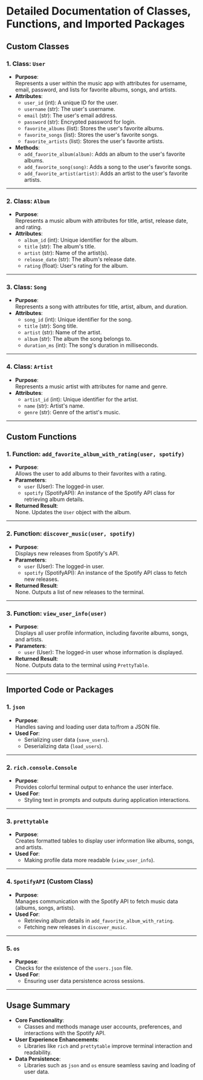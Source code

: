 # **Detailed Documentation of Classes, Functions, and Imported Packages**

## **Custom Classes**

### **1. Class: `User`**
- **Purpose**:  
  Represents a user within the music app with attributes for username, email, password, and lists for favorite albums, songs, and artists.  
- **Attributes**:  
  - `user_id` (int): A unique ID for the user.  
  - `username` (str): The user's username.  
  - `email` (str): The user's email address.  
  - `password` (str): Encrypted password for login.  
  - `favorite_albums` (list): Stores the user's favorite albums.  
  - `favorite_songs` (list): Stores the user's favorite songs.  
  - `favorite_artists` (list): Stores the user's favorite artists.  
- **Methods**:  
  - `add_favorite_album(album)`: Adds an album to the user's favorite albums.  
  - `add_favorite_song(song)`: Adds a song to the user's favorite songs.  
  - `add_favorite_artist(artist)`: Adds an artist to the user's favorite artists.  

---

### **2. Class: `Album`**
- **Purpose**:  
  Represents a music album with attributes for title, artist, release date, and rating.  
- **Attributes**:  
  - `album_id` (int): Unique identifier for the album.  
  - `title` (str): The album's title.  
  - `artist` (str): Name of the artist(s).  
  - `release_date` (str): The album's release date.  
  - `rating` (float): User's rating for the album.  

---

### **3. Class: `Song`**
- **Purpose**:  
  Represents a song with attributes for title, artist, album, and duration.  
- **Attributes**:  
  - `song_id` (int): Unique identifier for the song.  
  - `title` (str): Song title.  
  - `artist` (str): Name of the artist.  
  - `album` (str): The album the song belongs to.  
  - `duration_ms` (int): The song's duration in milliseconds.  

---

### **4. Class: `Artist`**
- **Purpose**:  
  Represents a music artist with attributes for name and genre.  
- **Attributes**:  
  - `artist_id` (int): Unique identifier for the artist.  
  - `name` (str): Artist's name.  
  - `genre` (str): Genre of the artist's music.  

---

## **Custom Functions**

### **1. Function: `add_favorite_album_with_rating(user, spotify)`**
- **Purpose**:  
  Allows the user to add albums to their favorites with a rating.  
- **Parameters**:  
  - `user` (User): The logged-in user.  
  - `spotify` (SpotifyAPI): An instance of the Spotify API class for retrieving album details.  
- **Returned Result**:  
  None. Updates the `User` object with the album.  

---

### **2. Function: `discover_music(user, spotify)`**
- **Purpose**:  
  Displays new releases from Spotify's API.  
- **Parameters**:  
  - `user` (User): The logged-in user.  
  - `spotify` (SpotifyAPI): An instance of the Spotify API class to fetch new releases.  
- **Returned Result**:  
  None. Outputs a list of new releases to the terminal.  

---

### **3. Function: `view_user_info(user)`**
- **Purpose**:  
  Displays all user profile information, including favorite albums, songs, and artists.  
- **Parameters**:  
  - `user` (User): The logged-in user whose information is displayed.  
- **Returned Result**:  
  None. Outputs data to the terminal using `PrettyTable`.  

---

## **Imported Code or Packages**

### **1. `json`**
- **Purpose**:  
  Handles saving and loading user data to/from a JSON file.  
- **Used For**:  
  - Serializing user data (`save_users`).  
  - Deserializing data (`load_users`).  

---

### **2. `rich.console.Console`**
- **Purpose**:  
  Provides colorful terminal output to enhance the user interface.  
- **Used For**:  
  - Styling text in prompts and outputs during application interactions.  

---

### **3. `prettytable`**
- **Purpose**:  
  Creates formatted tables to display user information like albums, songs, and artists.  
- **Used For**:  
  - Making profile data more readable (`view_user_info`).  

---

### **4. `SpotifyAPI` (Custom Class)**
- **Purpose**:  
  Manages communication with the Spotify API to fetch music data (albums, songs, artists).  
- **Used For**:  
  - Retrieving album details in `add_favorite_album_with_rating`.  
  - Fetching new releases in `discover_music`.  

---

### **5. `os`**
- **Purpose**:  
  Checks for the existence of the `users.json` file.  
- **Used For**:  
  - Ensuring user data persistence across sessions.  

---

## **Usage Summary**
- **Core Functionality**:  
  - Classes and methods manage user accounts, preferences, and interactions with the Spotify API.  
- **User Experience Enhancements**:  
  - Libraries like `rich` and `prettytable` improve terminal interaction and readability.  
- **Data Persistence**:  
  - Libraries such as `json` and `os` ensure seamless saving and loading of user data.  
